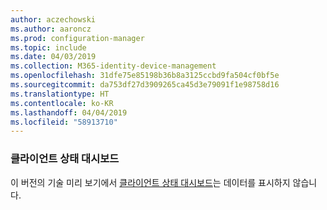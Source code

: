 ```yaml
---
author: aczechowski
ms.author: aaroncz
ms.prod: configuration-manager
ms.topic: include
ms.date: 04/03/2019
ms.collection: M365-identity-device-management
ms.openlocfilehash: 31dfe75e85198b36b8a3125ccbd9fa504cf0bf5e
ms.sourcegitcommit: da753df27d3909265ca45d3e79091f1e98758d16
ms.translationtype: HT
ms.contentlocale: ko-KR
ms.lasthandoff: 04/04/2019
ms.locfileid: "58913710"
---
```

### <a name="ki_health"></a> 클라이언트 상태 대시보드

이 버전의 기술 미리 보기에서 [클라이언트 상태 대시보드](/sccm/core/get-started/2019/technical-preview-1901#bkmk_health)는 데이터를 표시하지 않습니다.